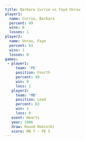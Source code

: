 ```yaml
---
title: Barbara Currie vs Faye Unrau
player1:               
  name: Currie, Barbara
  percent: 49          
  wins: 0              
  losses: 1            
player2:               
  name: Unrau, Faye    
  percent: 63          
  wins: 1              
  losses: 0            
games:
 - player1:          
     team: 'PE'      
     position: Fourth
     percent: 49     
     win: 0          
     loss: 1         
   player2:        
     team: 'MB'    
     position: Lead
     percent: 63   
     win: 1        
     loss: 0       
   event: Hearts       
   year: 1986          
   draw: Round Robin(6)
   score: MB 7 - PE 5  
---
```

